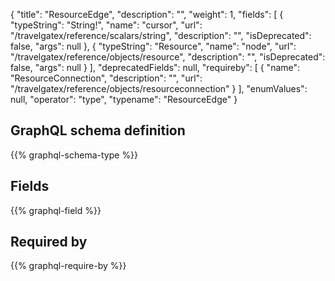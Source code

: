 {
  "title": "ResourceEdge",
  "description": "",
  "weight": 1,
  "fields": [
    {
      "typeString": "String!",
      "name": "cursor",
      "url": "/travelgatex/reference/scalars/string",
      "description": "",
      "isDeprecated": false,
      "args": null
    },
    {
      "typeString": "Resource",
      "name": "node",
      "url": "/travelgatex/reference/objects/resource",
      "description": "",
      "isDeprecated": false,
      "args": null
    }
  ],
  "deprecatedFields": null,
  "requireby": [
    {
      "name": "ResourceConnection",
      "description": "",
      "url": "/travelgatex/reference/objects/resourceconnection"
    }
  ],
  "enumValues": null,
  "operator": "type",
  "typename": "ResourceEdge"
}
## GraphQL schema definition

{{% graphql-schema-type %}}

## Fields

{{% graphql-field %}}

## Required by

{{% graphql-require-by %}}
